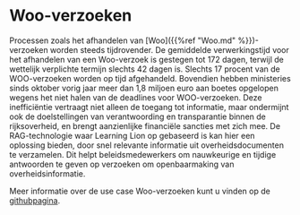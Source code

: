# Woo-verzoeken 

Processen zoals het afhandelen van [Woo]({{%ref "Woo.md" %}})-verzoeken worden steeds tijdrovender. De gemiddelde verwerkingstijd voor het afhandelen van een Woo-verzoek is gestegen tot 172 dagen, terwijl de wettelijk verplichte termijn slechts 42 dagen is. Slechts 17 procent van de WOO-verzoeken worden op tijd afgehandeld. Bovendien hebben ministeries sinds oktober vorig jaar meer dan 1,8 miljoen euro aan boetes opgelopen wegens het niet halen van de deadlines voor WOO-verzoeken. Deze inefficiëntie vertraagt niet alleen de toegang tot informatie, maar ondermijnt ook de doelstellingen van verantwoording en transparantie binnen de rijksoverheid, en brengt aanzienlijke financiële sancties met zich mee.
De RAG-technologie waar Learning Lion op gebaseerd is kan hier een oplossing bieden, door snel relevante informatie uit overheidsdocumenten te verzamelen. Dit helpt beleidsmedewerkers om nauwkeurige en tijdige antwoorden te geven op verzoeken om openbaarmaking van overheidsinformatie. 

Meer informatie over de use case Woo-verzoeken kunt u vinden op de [githubpagina](https://github.com/SSC-ICT-Innovatie/LearningLion-WOO).
